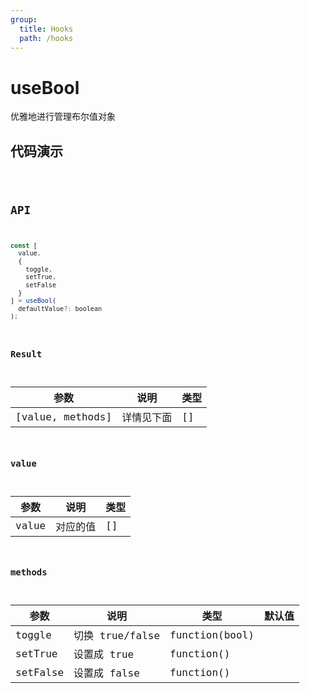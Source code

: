 ```yaml
---
group:
  title: Hooks
  path: /hooks
---
```


# useBool

优雅地进行管理布尔值对象

## 代码演示

<code src="./demo/demo1.tsx" />

## API

```javascript
const [
  value,
  {
    toggle,
    setTrue,
    setFalse
  }
] = useBool(
  defaultValue?: boolean
);
```

### Result

| 参数             | 说明       | 类型 |
| ---------------- | ---------- | ---- |
| [value, methods] | 详情见下面 | []   |

### value

| 参数  | 说明     | 类型 |
| ----- | -------- | ---- |
| value | 对应的值 | []   |

### methods

| 参数     | 说明            | 类型           | 默认值 |
| -------- | --------------- | -------------- | ------ |
| toggle   | 切换 true/false | function(bool) |        |
| setTrue  | 设置成 true     | function()     |        |
| setFalse | 设置成 false    | function()     |        |
